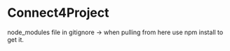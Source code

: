 # Connect4Project

node_modules file in gitignore -> when pulling from here use npm install to get it.
